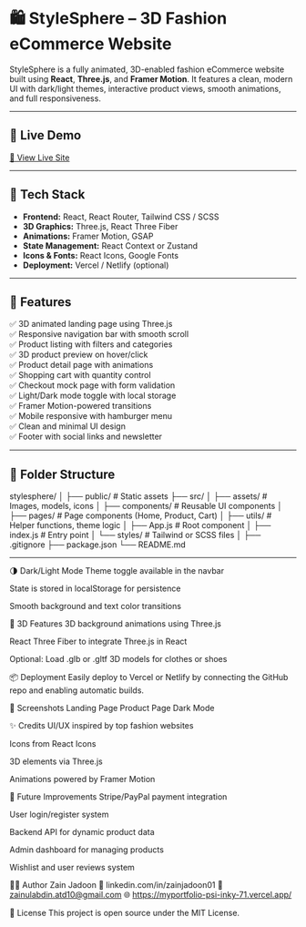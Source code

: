 # 🛍️ StyleSphere – 3D Fashion eCommerce Website

StyleSphere is a fully animated, 3D-enabled fashion eCommerce website built using **React**, **Three.js**, and **Framer Motion**. It features a clean, modern UI with dark/light themes, interactive product views, smooth animations, and full responsiveness.

---

## 🚀 Live Demo

[🔗 View Live Site](stylesphere-emq1aru6z-zain-jadoons-projects.vercel.app)  

---

## 🧰 Tech Stack

- **Frontend:** React, React Router, Tailwind CSS / SCSS  
- **3D Graphics:** Three.js, React Three Fiber  
- **Animations:** Framer Motion, GSAP  
- **State Management:** React Context or Zustand  
- **Icons & Fonts:** React Icons, Google Fonts  
- **Deployment:** Vercel / Netlify (optional)

---

## 🎯 Features

✅ 3D animated landing page using Three.js  
✅ Responsive navigation bar with smooth scroll  
✅ Product listing with filters and categories  
✅ 3D product preview on hover/click  
✅ Product detail page with animations  
✅ Shopping cart with quantity control  
✅ Checkout mock page with form validation  
✅ Light/Dark mode toggle with local storage  
✅ Framer Motion-powered transitions  
✅ Mobile responsive with hamburger menu  
✅ Clean and minimal UI design  
✅ Footer with social links and newsletter

---

## 📁 Folder Structure

stylesphere/
│
├── public/ # Static assets
├── src/
│ ├── assets/ # Images, models, icons
│ ├── components/ # Reusable UI components
│ ├── pages/ # Page components (Home, Product, Cart)
│ ├── utils/ # Helper functions, theme logic
│ ├── App.js # Root component
│ ├── index.js # Entry point
│ └── styles/ # Tailwind or SCSS files
│
├── .gitignore
├── package.json
└── README.md


---

🌗 Dark/Light Mode
Theme toggle available in the navbar

State is stored in localStorage for persistence

Smooth background and text color transitions

🧠 3D Features
3D background animations using Three.js

React Three Fiber to integrate Three.js in React

Optional: Load .glb or .gltf 3D models for clothes or shoes

📦 Deployment
Easily deploy to Vercel or Netlify by connecting the GitHub repo and enabling automatic builds.

📸 Screenshots
Landing Page	Product Page	Dark Mode

✨ Credits
UI/UX inspired by top fashion websites

Icons from React Icons

3D elements via Three.js

Animations powered by Framer Motion

🧩 Future Improvements
Stripe/PayPal payment integration

User login/register system

Backend API for dynamic product data

Admin dashboard for managing products

Wishlist and user reviews system

🧑‍💻 Author
Zain Jadoon
🔗 linkedin.com/in/zainjadoon01
📧 zainulabdin.atd10@gmail.com
🌐 https://myportfolio-psi-inky-71.vercel.app/

📄 License
This project is open source under the MIT License.
